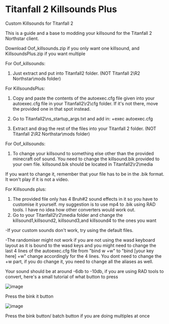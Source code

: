 # Titanfall 2 Killsounds Plus
Custom Killsounds for Titanfall 2

This is a guide and a base to modding your killsound for the Titanfall 2 Northstar client.

Download Oof_killsounds.zip if you only want one killsound, and KillsoundsPlus.zip if you want multiple

For Oof_killsounds:
1) Just extract and put into Titanfall2 folder. (NOT Titanfall 2\R2 Northstar\mods folder)

For KillsoundsPlus:
1) Copy and paste the contents of the autoexec.cfg file given into your autoexec.cfg file in your Titanfall2\r2\cfg folder. 
   If it's not there, move the provided one in that spot instead.

2) Go to Titanfall2\ns_startup_args.txt and add in: +exec autoexec.cfg

3) Extract and drag the rest of the files into your Titanfall 2 folder. (NOT Titanfall 2\R2 Northstar\mods folder) 


For Oof_killsounds:
1) To change your killsound to something else other than the provided minecraft oof sound. You need to change the killsound.bik provided to your own file.
killsound.bik should be located in Titanfall2\r2\media

If you want to change it, remember that your file has to be in the .bik format. It won't play if it is not a video.


For Killsounds plus:
1) The provided file only has 4 Bruh#2 sound effects in it so you have to customise it yourself. my suggestion is to use mp4 to .bik using RAD tools. I have no idea how other converters would work out.
2) Go to your Titanfall2\r2\media folder and change the killsound1,killsound2, killsound3,and killsound4 to the ones you want


-If your custom sounds don't work, try using the default files. 

-The randomiser might not work if you are not using the wasd keyboard layout as it is bound to the wasd keys and you might need to change the last 4 lines of the autoexec.cfg file from "bind w +w" to "bind [your key here] +w" change accordingly for the 4 lines. You dont need to change the +w part, if you do change it, you need to change all the aliases as well.

Your sound should be at around -6db to -10db, if you are using RAD tools to convert, here's a small tutorial of what button to press

![image](https://user-images.githubusercontent.com/52123851/147867914-ccc2c9be-fdb4-4032-93ee-2feeec52211c.png)

Press the bink it button

![image](https://user-images.githubusercontent.com/52123851/147867925-88837349-bb57-49e3-a3fa-911054156ddb.png)

Press the bink button/ batch button if you are doing multiples at once
